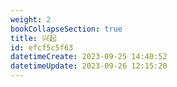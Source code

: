 ```yaml
---
weight: 2
bookCollapseSection: true
title: 兴起
id: efcf5c5f63
datetimeCreate: 2023-09-25 14:40:52
datetimeUpdate: 2023-09-26 12:15:20
---
```


